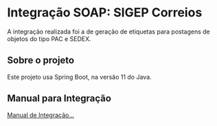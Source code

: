# Integração SOAP: SIGEP Correios
A integração realizada foi a de geração de etiquetas para postagens de objetos do tipo PAC e SEDEX.

## Sobre o projeto
Este projeto usa Spring Boot, na versão 11 do Java.

## Manual para Integração
[Manual de Integração...]([https://quarkus.io/guides/getting-started-reactive#reactive-jax-rs-resources](https://www2.correios.com.br/sistemas/encomendas/sigepweb/doc/manual_de_implementacao_do_web_service_sigep_web.pdf))
